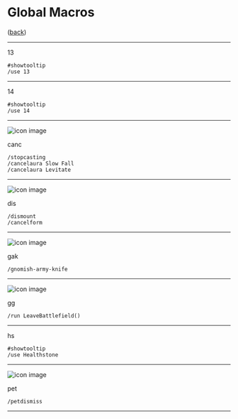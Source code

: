 <!--
    =====================================
    generator=datazen
    version=3.2.0
    hash=383eb6becff4d784a1584c37ea6fd774
    =====================================
-->

# Global Macros

([back](README.md))

---

13

```
#showtooltip
/use 13
```

---

14

```
#showtooltip
/use 14
```

---

![icon image](https://wow.zamimg.com/images/wow/icons/large/creatureportrait_creature_iceblock.jpg)

canc

```
/stopcasting
/cancelaura Slow Fall
/cancelaura Levitate
```

---

![icon image](https://wow.zamimg.com/images/wow/icons/large/ability_marksmanship.jpg)

dis

```
/dismount
/cancelform
```

---

![icon image](https://wow.zamimg.com/images/wow/icons/large/inv_misc_enggizmos_swissarmy.jpg)

gak

```
/gnomish-army-knife
```

---

![icon image](https://wow.zamimg.com/images/wow/icons/large/achievement_bg_takexflags_ab.jpg)

gg

```
/run LeaveBattlefield()
```

---

hs

```
#showtooltip
/use Healthstone
```

---

![icon image](https://wow.zamimg.com/images/wow/icons/large/inv_leatherworking_70_petleash.jpg)

pet

```
/petdismiss
```

---
